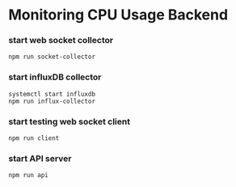 # Monitoring CPU Usage Backend

### start web socket collector
```
npm run socket-collector
```
### start influxDB collector
```
systemctl start influxdb
npm run influx-collector
```
### start testing web socket client
```
npm run client
```
### start API server
```
npm run api
```


